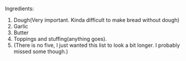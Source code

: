 Ingredients:
1. Dough(Very important. Kinda difficult to make bread without dough)
2. Garlic
3. Butter
4. Toppings and stuffing(anything goes).
5. (There is no five, I just wanted this list to look a bit longer. I probably missed some though.)
